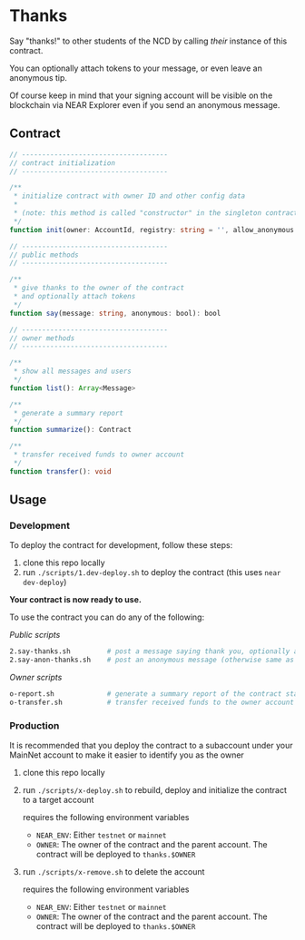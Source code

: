 # Thanks

Say "thanks!" to other students of the NCD by calling _their_ instance of this contract.

You can optionally attach tokens to your message, or even leave an anonymous tip.

Of course keep in mind that your signing account will be visible on the blockchain via NEAR Explorer even if you send an anonymous message.

## Contract

```ts
// ------------------------------------
// contract initialization
// ------------------------------------

/**
 * initialize contract with owner ID and other config data
 *
 * (note: this method is called "constructor" in the singleton contract code)
 */
function init(owner: AccountId, registry: string = '', allow_anonymous: bool = true): void

// ------------------------------------
// public methods
// ------------------------------------

/**
 * give thanks to the owner of the contract
 * and optionally attach tokens
 */
function say(message: string, anonymous: bool): bool

// ------------------------------------
// owner methods
// ------------------------------------

/**
 * show all messages and users
 */
function list(): Array<Message>

/**
 * generate a summary report
 */
function summarize(): Contract

/**
 * transfer received funds to owner account
 */
function transfer(): void
```


## Usage

### Development

To deploy the contract for development, follow these steps:

1. clone this repo locally
2. run `./scripts/1.dev-deploy.sh` to deploy the contract (this uses `near dev-deploy`)

**Your contract is now ready to use.**

To use the contract you can do any of the following:

_Public scripts_

```sh
2.say-thanks.sh         # post a message saying thank you, optionally attaching NEAR tokens
2.say-anon-thanks.sh    # post an anonymous message (otherwise same as above)
```

_Owner scripts_

```sh
o-report.sh             # generate a summary report of the contract state
o-transfer.sh           # transfer received funds to the owner account
```

### Production

It is recommended that you deploy the contract to a subaccount under your MainNet account to make it easier to identify you as the owner

1. clone this repo locally
2. run `./scripts/x-deploy.sh` to rebuild, deploy and initialize the contract to a target account

   requires the following environment variables
   - `NEAR_ENV`: Either `testnet` or `mainnet`
   - `OWNER`: The owner of the contract and the parent account.  The contract will be deployed to `thanks.$OWNER`

3. run `./scripts/x-remove.sh` to delete the account

   requires the following environment variables
   - `NEAR_ENV`: Either `testnet` or `mainnet`
   - `OWNER`: The owner of the contract and the parent account.  The contract will be deployed to `thanks.$OWNER`
